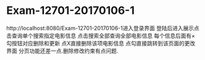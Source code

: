 # Exam-12701-20170106-1
http://localhost:8080/Exam-12701-20170106-1进入登录界面
登陆后进入展示点击查询单个搜索指定电影信息
点击搜索全部查询全部电影信息
每个信息后面有× 勾按钮对应删除和更新  点X直接删除该项电影信息 点勾直接跳转到该页面的更改界面
 分页功能还差一点.删除修改约束有点问题.
